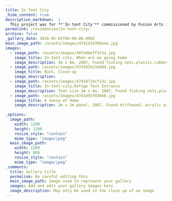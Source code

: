 ```yaml
---
title: In Tent City
_hide_content: true
description_markdown:  |
  This project was for **'In tent City'** commissioned by Fusion Arts in 2007 and involved a series of tents with different themes and ideas. I was lead artist for the **'Refuge Tent'** as pictured.
permalink: /residencies/in-tent-city/
archive: false
_gallery_date: 2016-05-01T00:00:00.000Z
main_image_path: /assets/images/4741d3439be4a.jpg
images:            
  - image_path: /assets/images/48fe4beff3c5a.jpg
    image_title: In-tent-city, When are we going home
    image_description: 3m x 6m, 2007, Found fishing nets,plastic,rubber and metallic wire - This work was created for 'Refuge Tent', as part of the InTent City project. I worked with the culturally diverse communities in East Oxford to expore issues around migration, shelter and what gives us a sense of home. Through this participatory project I ;wanted to share how the process of collecting can function as a way of re-interpreting past experiences and creating new meanings. This was shown at the Cowley Road Carnival (pictured here) and later in the year as part of the InTent City festival at South Park, Oxford.  
  - image_path: /assets/images/4741d3e23a984.jpg
    image_title: Back, Close-up
    image_description:
  - image_path: /assets/images/4741d719cf142.jpg
    image_title: In-tent-city,Refuge Tent Entrance
    image_description: Tent size 3m x 6m, 2007, Found fishing nets,plastic,rubber and metallic wire
  - image_path: /assets/images/4741d95f03666.jpg
    image_title: A Sense of Home
    image_description: 2m x 2m panel, 2007, Found driftwood, acrylic paint, calico panel - &amp;nbsp; This work was created  for the inside, as a central piece for the 'Refuge Tent'  with culturally diverse communities in East Oxford. Participants were asked to explore what creates a sense of home for them. This resulted in a variety of images ranging from flags, textile patterns found in domestic interiors to favourite activities and foliage. This was then brought together an one textile piece reflecting diversity but also creating a calm space for reflection and meditation. 
       
_options:
  image_path:
    width: 1200
    height: 1200
    resize_style: "contain"
    mime_type: "image/jpeg"
  main_image_path:
    width: 1200
    height: 800
    resize_style: "contain"
    mime_type: "image/jpeg"
_comments:
  title: Gallery title
  permalink: Be careful editing this
  main_image_path: Image used to represent your gallery
  images: Add and edit your gallery images here
  image_description: May only be used in the close up of an image
---
```


